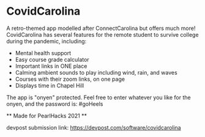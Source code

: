 # CovidCarolina

A retro-themed app modelled after ConnectCarolina but offers much more! CovidCarolina has several features for the remote student to survive college during the pandemic, including:

- Mental health support
- Easy course grade calculator
- Important links in ONE place
- Calming ambient sounds to play including wind, rain, and waves
- Courses with their zoom links, on one page
- Displays time in Chapel Hill

The app is "onyen" protected. Feel free to enter whatever you like for the onyen, and the password is:
#goHeels

** Made for PearlHacks 2021 **

devpost submission link: https://devpost.com/software/covidcarolina
